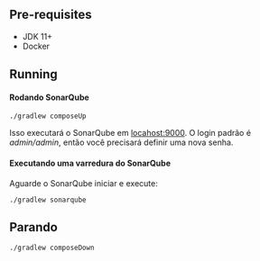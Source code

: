 ## Pre-requisites
* JDK 11+
* Docker

## Running

#### Rodando SonarQube
`./gradlew composeUp`

Isso executará o SonarQube em [locahost:9000](http://localhost:9000).
O login padrão é *admin/admin*, então você precisará definir uma nova senha.

#### Executando uma varredura do SonarQube
Aguarde o SonarQube iniciar e execute:

`./gradlew sonarqube`

## Parando
`./gradlew composeDown`

